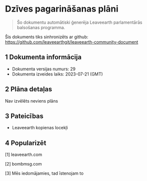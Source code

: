 # Dzīves pagarināšanas plāni

>Šo dokumentu automātiski ģenerēja Leaveearth parlamentārās balsošanas programma.

Šis dokuments tiks sinhronizēts ar github: https://github.com/leaveearthgit/leaveearth-community-document

## 1 Dokumenta informācija

- Dokumenta versijas numurs: 29
- Dokumenta izveides laiks: 2023-07-21 (GMT)

## 2 Plāna detaļas

Nav izvēlēts neviens plāns

## 3 Pateicības
* Leaveearth kopienas locekļi

## 4 Popularizēt
[1] leaveearth.com

[2] bombmsg.com

[3] Mēs iedomājamies, tad īstenojam to